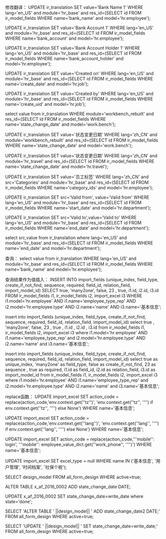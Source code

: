 修改翻译：
UPDATE ir_translation SET value='Bank Name 1' WHERE lang='en_US' and module='hr_base' and res_id=(SELECT id FROM ir_model_fields WHERE name='bank_name' and model='hr.employee');

UPDATE ir_translation SET value='Bank Account 1' WHERE lang='en_US' and module='hr_base' and res_id=(SELECT id FROM ir_model_fields WHERE name='bank_account' and model='hr.employee');

UPDATE ir_translation SET value='Bank Account Holder 1' WHERE lang='en_US' and module='hr_base' and res_id=(SELECT id FROM ir_model_fields WHERE name='bank_account_holder' and model='hr.employee');

UPDATE ir_translation SET value='Created on' WHERE lang='en_US' and module='hr_base' and res_id=(SELECT id FROM ir_model_fields WHERE name='create_date' and model='hr.job');

UPDATE ir_translation SET value='Created by' WHERE lang='en_US' and module='hr_base' and res_id=(SELECT id FROM ir_model_fields WHERE name='create_uid' and model='hr.job');

select value from ir_translation WHERE module='workbench_rebuilt' and res_id=(SELECT id FROM ir_model_fields WHERE name='state_change_date' and model='work.bench');

UPDATE ir_translation SET value='状态变更日期' WHERE lang='zh_CN' and module='workbench_rebuilt' and res_id=(SELECT id FROM ir_model_fields WHERE name='state_change_date' and model='work.bench');

UPDATE ir_translation SET value='状态变更日期' WHERE lang='zh_CN' and module='hr_travel' and res_id=(SELECT id FROM ir_model_fields WHERE name='state_change_date' and model='hr.travel');

UPDATE ir_translation SET value='员工标签' WHERE lang='zh_CN' and src='Categories' and module='hr_base' and res_id=(SELECT id FROM ir_model_fields WHERE name='category_ids' and model='hr.employee');


UPDATE ir_translation SET src='Valid from', value='Valid from' WHERE lang='en_US' and module='hr_base' and res_id=(SELECT id FROM ir_model_fields WHERE name='start_date' and model='hr.department');

UPDATE ir_translation SET src='Valid to',value='Valid to' WHERE lang='en_US' and module='hr_base' and res_id=(SELECT id FROM ir_model_fields WHERE name='end_date' and model='hr.department');

select src,value from ir_translation where lang='en_US' and module='hr_base' and res_id=(SELECT id FROM ir_model_fields WHERE name='end_date' and model='hr.department');

查询：
select value from ir_translation WHERE lang='en_US' and module='hr_base' and res_id=(SELECT id FROM ir_model_fields WHERE name='bank_name' and model='hr.employee');


查询结果作为值插入：
INSERT INTO import_fields (unique_index, field_type, create_if_not_find, sequence, required, field_id, relation_field, import_model_id) SELECT true, 'many2one', false, 23 , true, i1.id, i2.id, i3.id FROM ir_model_fields i1, ir_model_fields i2, import_excel i3 WHERE i1.model='hr.employee' AND i1.name='employee_type_rep' AND i2.model='hr.employee.type' AND i2.name='name' AND i3.name='基本信息';

insert into import_fields (unique_index, field_type, create_if_not_find, sequence, required, field_id, relation_field, import_model_id) select true , 'many2one', false, 23 , true , i1.id , i2.id , i3.id from ir_model_fields i1, ir_model_fields i2, import_excel i3 where i1.model='hr.employee' AND i1.name='employee_type_rep' and i2.model='hr.employee.type' AND i2.name='name' and i3.name='基本信息';

insert into import_fields (unique_index, field_type, create_if_not_find, sequence, required, field_id, relation_field, import_model_id) select true as unique_index, 'many2one' as field_type, false as create_if_not_find, 23 as sequence , true as required, i1.id as field_id, i2.id as relation_field, i3.id as import_model_id from ir_model_fields i1, ir_model_fields i2, import_excel i3 where i1.model='hr.employee' AND i1.name='employee_type_rep' and i2.model='hr.employee.type' AND i2.name='name' and i3.name='基本信息';


replace函数：
UPDATE import_excel SET action_code = replace(action_code,'env.context.get(''tz'')', 'env.context.get(''tz'', '''') if env.context.get(''tz'', '''') else None') WHERE name='基本信息';

UPDATE import_excel SET action_code = replace(action_code,'env.context.get(''lang'')', 'env.context.get(''lang'', '''') if env.context.get(''lang'', '''') else None') WHERE name='基本信息';

UPDATE import_excel SET action_code = replace(action_code,'''mobile'': login', '''mobile'': employee_value_dict.get(''work_phone'', '''')') WHERE name='基本信息';

UPDATE import_excel SET excel_type = null WHERE name IN ('基本信息', '用户管理', '时间档案', '社保个税');

SELECT design_model FROM all_form_design WHERE active=true;

ALTER TABLE x_af_2016_0002 ADD state_change_date DATE;

UPDATE x_af_2016_0002 SET state_change_date=write_date where state='done';

SELECT 'ALTER TABLE ' ||design_model|| ' ADD state_change_date2 DATE;' FROM all_form_design WHERE active=true; 

SELECT 'UPDATE ' ||design_model|| ' SET state_change_date=write_date;' FROM all_form_design WHERE active=true;


